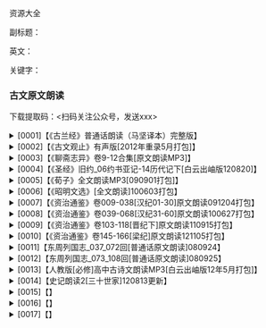 资源大全

副标题：

英文：

关键字：







### 古文原文朗读

下载提取码：<扫码关注公众号，发送xxx>

<details>
<summary>[0001]【《古兰经》普通话朗读（马坚译本）完整版】</summary>
下载链接：https://www.aliyundrive.com/s/qp8Jp222eyA
    <br><br>
    <img src="D:\writing\11_付费课程\98.资源\202311110001_古文原文朗读\b01.JPG">
</details>

<details>
<summary>[0002]【《古文观止》有声版[2012年重录5月打包]】</summary>
下载链接：https://www.aliyundrive.com/s/qp8Jp222eyA
    <br><br>
    <img src="D:\writing\11_付费课程\98.资源\202311110001_古文原文朗读\b01.JPG">
</details>

<details>
<summary>[0003]【《聊斋志异》卷9-12合集[原文朗读MP3]】</summary>
下载链接：https://www.aliyundrive.com/s/qp8Jp222eyA
    <br><br>
    <img src="D:\writing\11_付费课程\98.资源\202311110001_古文原文朗读\b01.JPG">
</details>

<details>
<summary>[0004]【《圣经》旧约_06约书亚记-14历代记下[白云出岫版120820]】</summary>
下载链接：https://www.aliyundrive.com/s/qp8Jp222eyA
    <br><br>
    <img src="D:\writing\11_付费课程\98.资源\202311110001_古文原文朗读\b01.JPG">
</details>

<details>
<summary>[0005]【《荀子》全文朗读MP3[090901打包]】</summary>
下载链接：https://www.aliyundrive.com/s/qp8Jp222eyA
    <br><br>
    <img src="D:\writing\11_付费课程\98.资源\202311110001_古文原文朗读\b01.JPG">
</details>

<details>
<summary>[0006]【《昭明文选》[全文朗读]100603打包】</summary>
下载链接：https://www.aliyundrive.com/s/qp8Jp222eyA
    <br><br>
    <img src="D:\writing\11_付费课程\98.资源\202311110001_古文原文朗读\b01.JPG">
</details>

<details>
<summary>[0007]【《资治通鉴》卷009-038[汉纪01-30]原文朗读091204打包】</summary>
下载链接：https://www.aliyundrive.com/s/qp8Jp222eyA
    <br><br>
    <img src="D:\writing\11_付费课程\98.资源\202311110001_古文原文朗读\b01.JPG">
</details>

<details>
<summary>[0008]【《资治通鉴》卷039-068[汉纪31-60]原文朗读100627打包】</summary>
下载链接：https://www.aliyundrive.com/s/qp8Jp222eyA
    <br><br>
    <img src="D:\writing\11_付费课程\98.资源\202311110001_古文原文朗读\b01.JPG">
</details>

<details>
<summary>[0009]【《资治通鉴》卷103-118[晋纪下]原文朗读110915打包】</summary>
下载链接：https://www.aliyundrive.com/s/qp8Jp222eyA
    <br><br>
    <img src="D:\writing\11_付费课程\98.资源\202311110001_古文原文朗读\b01.JPG">
</details>

<details>
<summary>[0010]【《资治通鉴》卷145-166[梁纪]原文朗读121105打包】</summary>
下载链接：https://www.aliyundrive.com/s/qp8Jp222eyA
    <br><br>
    <img src="D:\writing\11_付费课程\98.资源\202311110001_古文原文朗读\b01.JPG">
</details>

<details>
<summary>[0011]【东周列国志_037_072回[普通话原文朗读]080924】</summary>
下载链接：https://www.aliyundrive.com/s/qp8Jp222eyA
    <br><br>
    <img src="D:\writing\11_付费课程\98.资源\202311110001_古文原文朗读\b01.JPG">
</details>

<details>
<summary>[0012]【东周列国志_073_108回[普通话原文朗读]080925】</summary>
下载链接：https://www.aliyundrive.com/s/qp8Jp222eyA
    <br><br>
    <img src="D:\writing\11_付费课程\98.资源\202311110001_古文原文朗读\b01.JPG">
</details>

<details>
<summary>[0013]【人教版[必修]高中古诗文朗读MP3[白云出岫版12年5月打包]】</summary>
下载链接：https://www.aliyundrive.com/s/qp8Jp222eyA
    <br><br>
    <img src="D:\writing\11_付费课程\98.资源\202311110001_古文原文朗读\b01.JPG">
</details>

<details>
<summary>[0014]【史记朗读2[三十世家]120813更新】</summary>
下载链接：https://www.aliyundrive.com/s/qp8Jp222eyA
    <br><br>
    <img src="D:\writing\11_付费课程\98.资源\202311110001_古文原文朗读\b01.JPG">
</details>

<details>
<summary>[0015]【】</summary>
下载链接：https://www.aliyundrive.com/s/qp8Jp222eyA
    <br><br>
    <img src="D:\writing\11_付费课程\98.资源\202311110001_古文原文朗读\b01.JPG">
</details>

<details>
<summary>[0016]【】</summary>
下载链接：https://www.aliyundrive.com/s/qp8Jp222eyA
    <br><br>
    <img src="D:\writing\11_付费课程\98.资源\202311110001_古文原文朗读\b01.JPG">
</details>

<details>
<summary>[0017]【】</summary>
下载链接：https://www.aliyundrive.com/s/qp8Jp222eyA
    <br><br>
    <img src="D:\writing\11_付费课程\98.资源\202311110001_古文原文朗读\b01.JPG">
</details>










